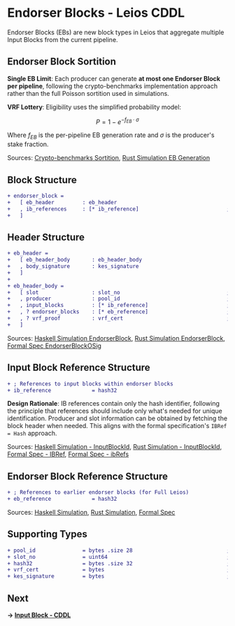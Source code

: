 # Endorser Blocks - Leios CDDL

Endorser Blocks (EBs) are new block types in Leios that aggregate multiple Input Blocks from the current pipeline.

## Endorser Block Sortition

**Single EB Limit**: Each producer can generate **at most one Endorser Block per pipeline**, following the crypto-benchmarks implementation approach rather than the full Poisson sortition used in simulations.

**VRF Lottery**: Eligibility uses the simplified probability model:

$$P = 1 - e^{-f_{EB} \cdot \sigma}$$

Where $f_{EB}$ is the per-pipeline EB generation rate and $\sigma$ is the producer's stake fraction.

Sources: [Crypto-benchmarks Sortition](https://github.com/input-output-hk/ouroboros-leios/blob/main/crypto-benchmarks.rs/Specification.md#L63-L65), [Rust Simulation EB Generation](https://github.com/input-output-hk/ouroboros-leios/blob/main/sim-rs/sim-core/src/sim/node.rs#L606-L641)

## Block Structure

```diff
+ endorser_block =
+   [ eb_header         : eb_header
+   , ib_references     : [* ib_reference]                            ; References to input blocks
+   ]
```

## Header Structure

```diff
+ eb_header =
+   [ eb_header_body       : eb_header_body
+   , body_signature       : kes_signature
+   ]
+ 
+ eb_header_body =
+   [ slot                 : slot_no                                  ; Slot when EB was created
+   , producer             : pool_id                                  ; Block producer identifier
+   , input_blocks         : [* ib_reference]                         ; References to input blocks
+   , ? endorser_blocks    : [* eb_reference]                         ; References to earlier endorser blocks (Full Leios)
+   , ? vrf_proof          : vrf_cert                                 ; VRF proof of eligibility to produce EB
+   ]
```
Sources: [Haskell Simulation EndorserBlock](https://github.com/input-output-hk/ouroboros-leios/blob/main/simulation/src/LeiosProtocol/Common.hs#L160-L171), [Rust Simulation EndorserBlock](https://github.com/input-output-hk/ouroboros-leios/blob/main/sim-rs/sim-core/src/model.rs#L167-L176), [Formal Spec EndorserBlockOSig](https://github.com/input-output-hk/ouroboros-leios-formal-spec/blob/main/formal-spec/Leios/Blocks.agda#L97-L106)

## Input Block Reference Structure

```diff
+ ; References to input blocks within endorser blocks
+ ib_reference             = hash32                                               ; Hash identifier of the input block
```

**Design Rationale**: IB references contain only the hash identifier, following the principle that references should include only what's needed for unique identification. Producer and slot information can be obtained by fetching the block header when needed. This aligns with the formal specification's `IBRef = Hash` approach.

Sources: [Haskell Simulation - InputBlockId](https://github.com/input-output-hk/ouroboros-leios/blob/main/simulation/src/LeiosProtocol/Common.hs#L100-L105), [Rust Simulation - InputBlockId](https://github.com/input-output-hk/ouroboros-leios/blob/main/sim-rs/sim-core/src/model.rs#L98-L105), [Formal Spec - IBRef](https://github.com/input-output-hk/ouroboros-leios-formal-spec/blob/main/formal-spec/Leios/Blocks.agda#L33), [Formal Spec - ibRefs](https://github.com/input-output-hk/ouroboros-leios-formal-spec/blob/main/formal-spec/Leios/Blocks.agda#L101)

## Endorser Block Reference Structure

```diff
+ ; References to earlier endorser blocks (for Full Leios)
+ eb_reference             = hash32                                               ; Hash identifier of the endorser block
```
Sources: [Haskell Simulation](https://github.com/input-output-hk/ouroboros-leios/blob/main/simulation/src/LeiosProtocol/Common.hs#L161-L163), [Rust Simulation](https://github.com/input-output-hk/ouroboros-leios/blob/main/sim-rs/sim-core/src/model.rs#L148-L152), [Formal Spec](https://github.com/input-output-hk/ouroboros-leios-formal-spec/blob/main/formal-spec/Leios/Blocks.agda#L34)

## Supporting Types

```diff
+ pool_id               = bytes .size 28                              ; Stake pool identifier (28 bytes)
+ slot_no               = uint64                                      ; Slot number
+ hash32                = bytes .size 32                              ; 32-byte hash
+ vrf_cert              = bytes                                       ; VRF certificate/proof
+ kes_signature         = bytes                                       ; KES signature
```

## Next
**→ [Input Block - CDDL](input-blocks.md)**
